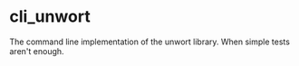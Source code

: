 # cli_unwort
The command line implementation of the unwort library. When simple tests aren't enough.
